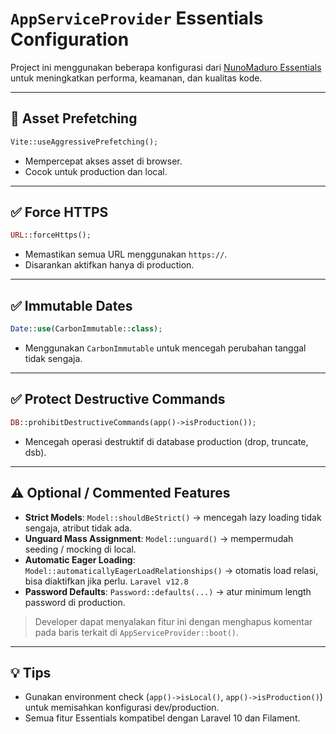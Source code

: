 # `AppServiceProvider` Essentials Configuration

Project ini menggunakan beberapa konfigurasi dari [NunoMaduro Essentials](https://github.com/nunomaduro/essentials) untuk meningkatkan performa, keamanan, dan kualitas kode.

---

## 🚀 Asset Prefetching

```php
Vite::useAggressivePrefetching();
```

-   Mempercepat akses asset di browser.
-   Cocok untuk production dan local.

---

## ✅ Force HTTPS

```php
URL::forceHttps();
```

-   Memastikan semua URL menggunakan `https://`.
-   Disarankan aktifkan hanya di production.

---

## ✅ Immutable Dates

```php
Date::use(CarbonImmutable::class);
```

-   Menggunakan `CarbonImmutable` untuk mencegah perubahan tanggal tidak sengaja.

---

## ✅ Protect Destructive Commands

```php
DB::prohibitDestructiveCommands(app()->isProduction());
```

-   Mencegah operasi destruktif di database production (drop, truncate, dsb).

---

## ⚠ Optional / Commented Features

-   **Strict Models**: `Model::shouldBeStrict()` → mencegah lazy loading tidak sengaja, atribut tidak ada.
-   **Unguard Mass Assignment**: `Model::unguard()` → mempermudah seeding / mocking di local.
-   **Automatic Eager Loading**: `Model::automaticallyEagerLoadRelationships()` → otomatis load relasi, bisa diaktifkan jika perlu. `Laravel v12.8`
-   **Password Defaults**: `Password::defaults(...)` → atur minimum length password di production.

> Developer dapat menyalakan fitur ini dengan menghapus komentar pada baris terkait di `AppServiceProvider::boot()`.

---

## 💡 Tips

-   Gunakan environment check (`app()->isLocal()`, `app()->isProduction()`) untuk memisahkan konfigurasi dev/production.
-   Semua fitur Essentials kompatibel dengan Laravel 10 dan Filament.
